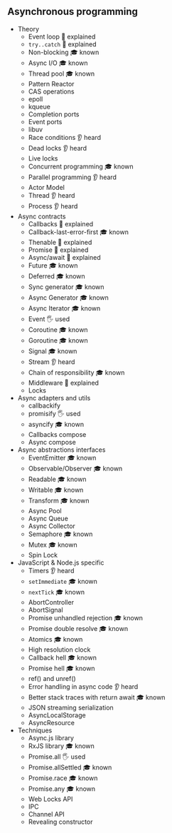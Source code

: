 ## Asynchronous programming

- Theory
  - Event loop 🙋 explained
  - `try..catch` 🙋 explained
  - Non-blocking 🎓 known
  - Async I/O 🎓 known
  - Thread pool 🎓 known
  - Pattern Reactor
  - CAS operations
  - epoll
  - kqueue
  - Completion ports
  - Event ports
  - libuv
  - Race conditions 👂 heard
  - Dead locks 👂 heard
  - Live locks
  - Concurrent programming 🎓 known
  - Parallel programming 👂 heard
  - Actor Model
  - Thread 👂 heard
  - Process 👂 heard
- Async contracts
  - Callbacks 🙋 explained
  - Callback-last-error-first 🎓 known
  - Thenable 🙋 explained
  - Promise 🙋 explained
  - Async/await 🙋 explained
  - Future 🎓 known
  - Deferred 🎓 known
  - Sync generator 🎓 known
  - Async Generator 🎓 known
  - Async Iterator 🎓 known
  - Event 🖐️	used
  - Coroutine 🎓 known
  - Goroutine 🎓 known
  - Signal 🎓 known
  - Stream 👂 heard
  - Chain of responsibility 🎓 known
  - Middleware 🙋 explained
  - Locks
- Async adapters and utils
  - callbackify
  - promisify 🖐️	used
  - asyncify 🎓 known
  - Callbacks compose
  - Async compose
- Async abstractions interfaces
  - EventEmitter 🎓 known
  - Observable/Observer 🎓 known
  - Readable 🎓 known
  - Writable 🎓 known
  - Transform 🎓 known
  - Async Pool
  - Async Queue
  - Async Collector
  - Semaphore 🎓 known
  - Mutex 🎓 known
  - Spin Lock
- JavaScript & Node.js specific
  - Timers 👂 heard
  - `setImmediate` 🎓 known
  - `nextTick` 🎓 known
  - AbortController
  - AbortSignal
  - Promise unhandled rejection 🎓 known
  - Promise double resolve 🎓 known
  - Atomics 🎓 known
  - High resolution clock
  - Callback hell 🎓 known
  - Promise hell 🎓 known
  - ref() and unref()
  - Error handling in async code 👂 heard
  - Better stack traces with return await 🎓 known
  - JSON streaming serialization
  - AsyncLocalStorage
  - AsyncResource
- Techniques
  - Async.js library
  - RxJS library 🎓 known
  - Promise.all 🖐️	used
  - Promise.allSettled 🎓 known
  - Promise.race 🎓 known
  - Promise.any 🎓 known
  - Web Locks API
  - IPC
  - Channel API
  - Revealing constructor
